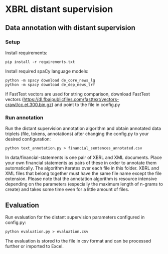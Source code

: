 # XBRL distant supervision

## Data annotation with distant supervision

### Setup
Install requirements:
```
pip install -r requirements.txt
```

Install required spaCy language models:
```
python -m spacy download de_core_news_lg
python -m spacy download de_dep_news_trf
```

If FastText vectors are used for string comparison, download FastText vectors (https://dl.fbaipublicfiles.com/fasttext/vectors-crawl/cc.et.300.bin.gz) and point to the file in config.py

### Run annotation

Run the distant supervision annotation algorithm and obtain annotated data triplets (file, tokens, annotations) after changing the config.py to your desired configuration:
```
python text_annotation.py > financial_sentences_annotated.csv
```

In data/financial-statements is one pair of XBRL and XML documents. Place your own financial statements as pairs of these in order to annotate them automatically. The algorithm iterates over each file in this folder. XBRL and XML files that belong together must have the same file name except the file extension. Please note that the annotation algorithm is resource intensive depending on the parameters (especially the maximum length of n-grams to create) and takes some time even for a little amount of files.

## Evaluation

Run evaluation for the distant supervision parameters configured in config.py:
```
python evaluation.py > evaluation.csv
```

The evaluation is stored to the file in csv format and can be processed further or imported to Excel.